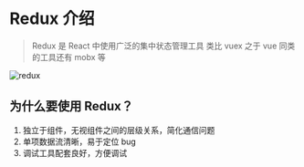 # Redux 介绍

> Redux 是 React 中使用广泛的集中状态管理工具 类比 vuex 之于 vue 同类的工具还有 mobx 等

![redux](/image/redux.png)

## 为什么要使用 Redux？

1. 独立于组件，无视组件之间的层级关系，简化通信问题
2. 单项数据流清晰，易于定位 bug
3. 调试工具配套良好，方便调试
